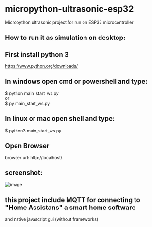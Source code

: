 # micropython-ultrasonic-esp32
Micropython ultrasonic project
for run on ESP32 microcontroller

## How to run it as simulation on desktop:

## First install python 3
https://www.python.org/downloads/

## In windows open cmd or powershell and type:
$ python main_start_ws.py <br />
or <br />
$ py main_start_ws.py <br />

## In linux or mac open shell and type:
$ python3 main_start_ws.py

## Open Browser
browser url:
http://localhost/

## screenshot:
![image](https://user-images.githubusercontent.com/16209258/127017723-bd108fc2-a8cd-4229-add5-99f7d7b77deb.png)

## this project include MQTT for connecting to "Home Assistans" a smart home software
and native javascript gui (without frameworks)
